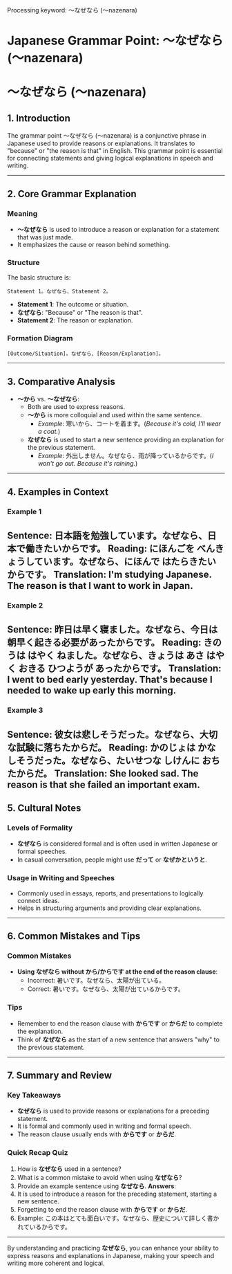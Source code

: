 Processing keyword: ～なぜなら (〜nazenara)
# Japanese Grammar Point: ～なぜなら (〜nazenara)
# ～なぜなら (〜nazenara)
## 1. Introduction
The grammar point ～なぜなら (〜nazenara) is a conjunctive phrase in Japanese used to provide reasons or explanations. It translates to "because" or "the reason is that" in English. This grammar point is essential for connecting statements and giving logical explanations in speech and writing.

---
## 2. Core Grammar Explanation
### Meaning
- **～なぜなら** is used to introduce a reason or explanation for a statement that was just made.
- It emphasizes the cause or reason behind something.
### Structure
The basic structure is:
```
Statement 1。なぜなら、Statement 2。
```
- **Statement 1**: The outcome or situation.
- **なぜなら**: "Because" or "The reason is that".
- **Statement 2**: The reason or explanation.
### Formation Diagram
```plaintext
[Outcome/Situation]。なぜなら、[Reason/Explanation]。
```
---
## 3. Comparative Analysis
- **～から** vs. **～なぜなら**:
  - Both are used to express reasons.
  - **～から** is more colloquial and used within the same sentence.
    - *Example*: 寒いから、コートを着ます。(*Because it's cold, I'll wear a coat.*)
  - **なぜなら** is used to start a new sentence providing an explanation for the previous statement.
    - *Example*: 外出しません。なぜなら、雨が降っているからです。(*I won't go out. Because it's raining.*)
---
## 4. Examples in Context
### Example 1
**Sentence**: 日本語を勉強しています。なぜなら、日本で働きたいからです。
**Reading**: にほんごを べんきょうしています。なぜなら、にほんで はたらきたいからです。
**Translation**: I'm studying Japanese. The reason is that I want to work in Japan.
---
### Example 2
**Sentence**: 昨日は早く寝ました。なぜなら、今日は朝早く起きる必要があったからです。
**Reading**: きのうは はやく ねました。なぜなら、きょうは あさ はやく おきる ひつようが あったからです。
**Translation**: I went to bed early yesterday. That's because I needed to wake up early this morning.
---
### Example 3
**Sentence**: 彼女は悲しそうだった。なぜなら、大切な試験に落ちたからだ。
**Reading**: かのじょは かなしそうだった。なぜなら、たいせつな しけんに おちたからだ。
**Translation**: She looked sad. The reason is that she failed an important exam.
---
## 5. Cultural Notes
### Levels of Formality
- **なぜなら** is considered formal and is often used in written Japanese or formal speeches.
- In casual conversation, people might use **だって** or **なぜかというと**.
### Usage in Writing and Speeches
- Commonly used in essays, reports, and presentations to logically connect ideas.
- Helps in structuring arguments and providing clear explanations.
---
## 6. Common Mistakes and Tips
### Common Mistakes
- **Using なぜなら without から/からです at the end of the reason clause**:
  - Incorrect: 暑いです。なぜなら、太陽が出ている。
  - Correct: 暑いです。なぜなら、太陽が出ているからです。
### Tips
- Remember to end the reason clause with **からです** or **からだ** to complete the explanation.
- Think of **なぜなら** as the start of a new sentence that answers "why" to the previous statement.
---
## 7. Summary and Review
### Key Takeaways
- **なぜなら** is used to provide reasons or explanations for a preceding statement.
- It is formal and commonly used in writing and formal speech.
- The reason clause usually ends with **からです** or **からだ**.
### Quick Recap Quiz
1. How is **なぜなら** used in a sentence?
2. What is a common mistake to avoid when using **なぜなら**?
3. Provide an example sentence using **なぜなら**.
**Answers**:
1. It is used to introduce a reason for the preceding statement, starting a new sentence.
2. Forgetting to end the reason clause with **からです** or **からだ**.
3. Example: この本はとても面白いです。なぜなら、歴史について詳しく書かれているからです。
---
By understanding and practicing **なぜなら**, you can enhance your ability to express reasons and explanations in Japanese, making your speech and writing more coherent and logical.
